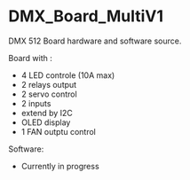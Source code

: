# DMX_Board_MultiV1
DMX 512 Board hardware and software source. 

Board with : 
- 4 LED controle (10A max)
- 2 relays output
- 2 servo control
- 2 inputs
- extend by I2C
- OLED display
- 1 FAN outptu control


Software:
- Currently in progress


